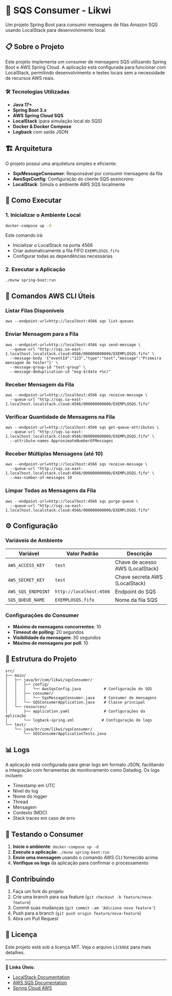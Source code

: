 # 🚀 SQS Consumer - Likwi

Um projeto Spring Boot para consumir mensagens de filas Amazon SQS usando LocalStack para desenvolvimento local.

## 📋 Sobre o Projeto

Este projeto implementa um consumer de mensagens SQS utilizando Spring Boot e AWS Spring Cloud. A aplicação está configurada para funcionar com LocalStack, permitindo desenvolvimento e testes locais sem a necessidade de recursos AWS reais.

### 🛠️ Tecnologias Utilizadas

- **Java 17+**
- **Spring Boot 3.x**
- **AWS Spring Cloud SQS**
- **LocalStack** (para simulação local do SQS)
- **Docker & Docker Compose**
- **Logback** com saída JSON

## 🏗️ Arquitetura

O projeto possui uma arquitetura simples e eficiente:

- **SqsMessageConsumer**: Responsável por consumir mensagens da fila
- **AwsSqsConfig**: Configuração do cliente SQS assíncrono
- **LocalStack**: Simula o ambiente AWS SQS localmente

## 🚀 Como Executar

### 1. Inicializar o Ambiente Local

```bash
docker-compose up -d
```

Este comando irá:
- Inicializar o LocalStack na porta 4566
- Criar automaticamente a fila FIFO `EXEMPLOSQS.fifo`
- Configurar todas as dependências necessárias

### 2. Executar a Aplicação

```bash
./mvnw spring-boot:run
```

## 🔧 Comandos AWS CLI Úteis

### Listar Filas Disponíveis
```shell
aws --endpoint-url=http://localhost:4566 sqs list-queues
```

### Enviar Mensagem para a Fila
```shell
aws --endpoint-url=http://localhost:4566 sqs send-message \
  --queue-url "http://sqs.sa-east-1.localhost.localstack.cloud:4566/000000000000/EXEMPLOSQS.fifo" \
  --message-body '{"eventId":"123","type":"test","message":"Primeira mensagem de teste!"}' \
  --message-group-id "test-group" \
  --message-deduplication-id "msg-$(date +%s)"
```

### Receber Mensagem da Fila
```shell
aws --endpoint-url=http://localhost:4566 sqs receive-message \
  --queue-url "http://sqs.sa-east-1.localhost.localstack.cloud:4566/000000000000/EXEMPLOSQS.fifo"
```

### Verificar Quantidade de Mensagens na Fila
```shell
aws --endpoint-url=http://localhost:4566 sqs get-queue-attributes \
  --queue-url "http://sqs.sa-east-1.localhost.localstack.cloud:4566/000000000000/EXEMPLOSQS.fifo" \
  --attribute-names ApproximateNumberOfMessages
```

### Receber Múltiplas Mensagens (até 10)
```shell
aws --endpoint-url=http://localhost:4566 sqs receive-message \
  --queue-url "http://sqs.sa-east-1.localhost.localstack.cloud:4566/000000000000/EXEMPLOSQS.fifo" \
  --max-number-of-messages 10
```

### Limpar Todas as Mensagens da Fila
```shell
aws --endpoint-url=http://localhost:4566 sqs purge-queue \
  --queue-url "http://sqs.sa-east-1.localhost.localstack.cloud:4566/000000000000/EXEMPLOSQS.fifo"
```

## ⚙️ Configuração

### Variáveis de Ambiente

| Variável | Valor Padrão | Descrição |
|----------|-------------|-----------|
| `AWS_ACCESS_KEY` | `test` | Chave de acesso AWS (LocalStack) |
| `AWS_SECRET_KEY` | `test` | Chave secreta AWS (LocalStack) |
| `AWS_SQS_ENDPOINT` | `http://localhost:4566` | Endpoint do SQS |
| `SQS_QUEUE_NAME` | `EXEMPLOSQS.fifo` | Nome da fila SQS |

### Configurações do Consumer

- **Máximo de mensagens concorrentes**: 10
- **Timeout de polling**: 20 segundos
- **Visibilidade da mensagem**: 30 segundos
- **Máximo de mensagens por poll**: 10

## 📁 Estrutura do Projeto

```
src/
├── main/
│   ├── java/br/com/likwi/sqsConsumer/
│   │   ├── config/
│   │   │   └── AwsSqsConfig.java          # Configuração do SQS
│   │   ├── consumer/
│   │   │   └── SqsMessageConsumer.java    # Consumer de mensagens
│   │   └── SQSConsumerApplication.java    # Classe principal
│   └── resources/
│       ├── application.yaml               # Configurações da aplicação
│       └── logback-spring.xml            # Configuração de logs
└── test/
    └── java/br/com/likwi/sqsConsumer/
        └── SQSConsumerApplicationTests.java
```

## 📊 Logs

A aplicação está configurada para gerar logs em formato JSON, facilitando a integração com ferramentas de monitoramento como Datadog. Os logs incluem:

- Timestamp em UTC
- Nível do log
- Nome do logger
- Thread
- Mensagem
- Contexto (MDC)
- Stack traces em caso de erro

## 🧪 Testando o Consumer

1. **Inicie o ambiente**: `docker-compose up -d`
2. **Execute a aplicação**: `./mvnw spring-boot:run`
3. **Envie uma mensagem** usando o comando AWS CLI fornecido acima
4. **Verifique os logs** da aplicação para confirmar o processamento

## 🤝 Contribuindo

1. Faça um fork do projeto
2. Crie uma branch para sua feature (`git checkout -b feature/nova-feature`)
3. Commit suas mudanças (`git commit -am 'Adiciona nova feature'`)
4. Push para a branch (`git push origin feature/nova-feature`)
5. Abra um Pull Request

## 📝 Licença

Este projeto está sob a licença MIT. Veja o arquivo `LICENSE` para mais detalhes.

---

**🔗 Links Úteis:**
- [LocalStack Documentation](https://docs.localstack.cloud/)
- [AWS SQS Documentation](https://docs.aws.amazon.com/sqs/)
- [Spring Cloud AWS](https://spring.io/projects/spring-cloud-aws)